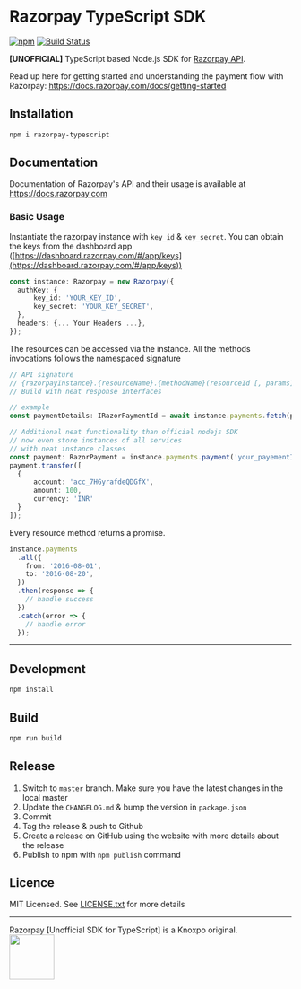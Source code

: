 # Razorpay TypeScript SDK

[![npm](https://img.shields.io/npm/v/razorpay-typescript.svg?maxAge=2592000?style=flat-square)](https://www.npmjs.com/package/razorpay-typescript)
[![Build Status](https://travis-ci.org/knoxpo/razorpay-typescript.svg?branch=master)](https://travis-ci.org/knoxpo/razorpay-typescript)

**[UNOFFICIAL]** TypeScript based Node.js SDK for [Razorpay API](https://docs.razorpay.com/docs/payments).

Read up here for getting started and understanding the payment flow with Razorpay: <https://docs.razorpay.com/docs/getting-started>

## Installation

```bash
npm i razorpay-typescript
```

## Documentation

Documentation of Razorpay's API and their usage is available at <https://docs.razorpay.com>

### Basic Usage

Instantiate the razorpay instance with `key_id` & `key_secret`. You can obtain the keys from the dashboard app ([https://dashboard.razorpay.com/#/app/keys](https://dashboard.razorpay.com/#/app/keys))

```ts
const instance: Razorpay = new Razorpay({
  authKey: {
      key_id: 'YOUR_KEY_ID',
      key_secret: 'YOUR_KEY_SECRET', 
  },
  headers: {... Your Headers ...},
});
```

The resources can be accessed via the instance. All the methods invocations follows the namespaced signature

```ts
// API signature
// {razorpayInstance}.{resourceName}.{methodName}(resourceId [, params])
// Build with neat response interfaces

// example
const paymentDetails: IRazorPaymentId = await instance.payments.fetch(paymentId);

// Additional neat functionality than official nodejs SDK
// now even store instances of all services
// with neat instance classes
const payment: RazorPayment = instance.payments.payment('your_payementId');
payment.transfer([
  {
      account: 'acc_7HGyrafdeQDGfX',
      amount: 100,
      currency: 'INR'
  }
]);
```

Every resource method returns a promise.

```ts
instance.payments
  .all({
    from: '2016-08-01',
    to: '2016-08-20',
  })
  .then(response => {
    // handle success
  })
  .catch(error => {
    // handle error
  });
```
---

## Development

```bash
npm install
```

## Build

```bash
npm run build
```

## Release

1.  Switch to `master` branch. Make sure you have the latest changes in the local master
2.  Update the `CHANGELOG.md` & bump the version in `package.json`
3.  Commit
4.  Tag the release & push to Github
5.  Create a release on GitHub using the website with more details about the release
6.  Publish to npm with `npm publish` command

## Licence

MIT Licensed. See [LICENSE.txt](LICENSE.txt) for more details

<hr/>
Razorpay [Unofficial SDK for TypeScript] is a Knoxpo original.
<br/>
<a href="https://knoxpo.com" target="_knoxpo"><img src="https://www.knoxpo.com/assets/logo.png" width="80"></a>